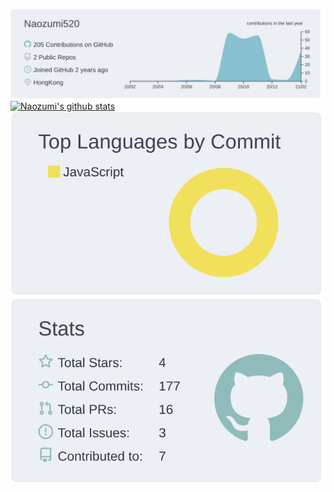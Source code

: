 [![](https://raw.githubusercontent.com/Naozumi520/Naozumi520/main/profile-summary-card-output/nord_bright/0-profile-details.svg)](https://github.com/vn7n24fzkq/github-profile-summary-cards)
[![Naozumi's github stats](https://github-readme-stats.vercel.app/api?username=Naozumi520&bg_color=Hex,#ECEFF4)](https://github.com/Naozumi520/)<br/>
[![](https://raw.githubusercontent.com/Naozumi520/Naozumi520/main/profile-summary-card-output/nord_bright/2-most-commit-language.svg)](https://github.com/vn7n24fzkq/github-profile-summary-cards)
[![](https://raw.githubusercontent.com/Naozumi520/Naozumi520/main/profile-summary-card-output/nord_bright/3-stats.svg)](https://github.com/vn7n24fzkq/github-profile-summary-cards) 
